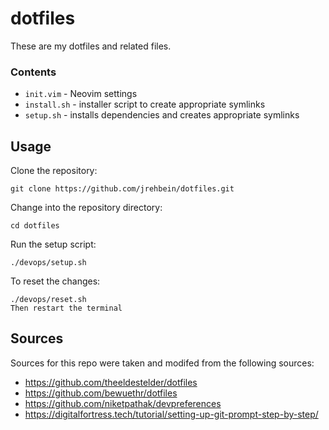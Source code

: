 # dotfiles

These are my dotfiles and related files.

### Contents
- `init.vim` - Neovim settings
- `install.sh` - installer script to create appropriate symlinks
- `setup.sh` - installs dependencies and creates appropriate symlinks

## Usage

Clone the repository:

    git clone https://github.com/jrehbein/dotfiles.git

Change into the repository directory:

    cd dotfiles

Run the setup script:

    ./devops/setup.sh

To reset the changes:

    ./devops/reset.sh
    Then restart the terminal


## Sources

Sources for this repo were taken and modifed from the following sources:
* https://github.com/theeldestelder/dotfiles
* https://github.com/bewuethr/dotfiles
* https://github.com/niketpathak/devpreferences
* https://digitalfortress.tech/tutorial/setting-up-git-prompt-step-by-step/
